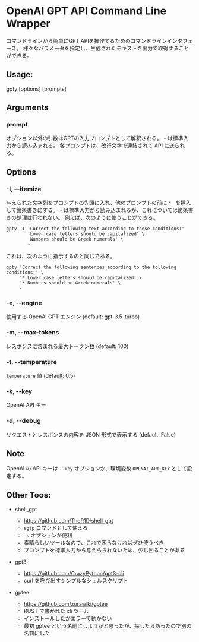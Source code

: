 # OpenAI GPT API Command Line Wrapper

コマンドラインから簡単にGPT APIを操作するためのコマンドラインインタフェース。
様々なパラメータを指定し、生成されたテキストを出力で取得することができる。

## Usage:

gpty [options] [prompts]

## Arguments

### prompt

オプション以外の引数はGPTの入力プロンプトとして解釈される。
`-` は標準入力から読み込まれる。
各プロンプトは、改行文字で連結されて API に送られる。

## Options

### -I, --itemize #

与えられた文字列をプロンプトの先頭に入れ、他のプロンプトの前に `* ` を挿入して箇条書きにする。
`-` は標準入力から読み込まれるが、これについては箇条書きの処理は行われない。
例えば、次のように使うことができる。

    gpty -I 'Correct the following text according to these conditions:'
            'Lower case letters should be capitalized' \
            'Numbers should be Greek numerals' \
            -

これは、次のように指示するのと同じである。

    gpty 'Correct the following sentences according to the following conditions:' \
         '* Lower case letters should be capitalized' \
         '* Numbers should be Greek numerals' \
         -

### -e, --engine #

使用する OpenAI GPT エンジン (default: gpt-3.5-turbo)

### -m, --max-tokens #

レスポンスに含まれる最大トークン数 (default: 100)

### -t, --temperature #

`temperature` 値 (default: 0.5)

### -k, --key #

OpenAI API キー

### -d, --debug

リクエストとレスポンスの内容を JSON 形式で表示する (default: False)

## Note

OpenAI の API キーは `--key` オプションか、環境変数 `OPENAI_API_KEY` として設定する。

## Other Toos:

- shell_gpt
  - https://github.com/TheR1D/shell_gpt
  - `sgtp` コマンドとして使える
  - `-s` オプションが便利
  - 素晴らしいツールなので、これで困らなければぜひ使うべき
  - プロンプトを標準入力から与えらられないため、少し困ることがある

- gpt3
  - https://github.com/CrazyPython/gpt3-cli
  - curl を呼び出すシンプルなシェルスクリプト

- gptee
  - https://github.com/zurawiki/gptee
  - RUST で書かれた cli ツール
  - インストールしたがエラーで動かない
  - 最初 gptee という名前にしようかと思ったが、探したらあったので別の名前にした
